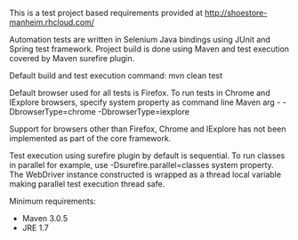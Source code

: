 This is a test project based requirements provided at 
http://shoestore-manheim.rhcloud.com/

Automation tests are written in Selenium Java bindings
using JUnit and Spring test framework. Project build
is done using Maven and test execution covered by Maven
surefire plugin.

Default build and test execution command: mvn clean test

Default browser used for all tests is Firefox. To run
tests in Chrome and IExplore browsers, specify system
property as command line Maven arg -
  -DbrowserType=chrome
  -DbrowserType=iexplore

Support for browsers other than Firefox, Chrome and 
IExplore has not been implemented as part of the core
framework.

Test execution using surefire plugin by default is
sequential. To run classes in parallel for example,
use -Dsurefire.parallel=classes system property. The
WebDriver instance constructed is wrapped as a thread
local variable making parallel test execution thread
safe.

Minimum requirements:
* Maven 3.0.5
* JRE 1.7